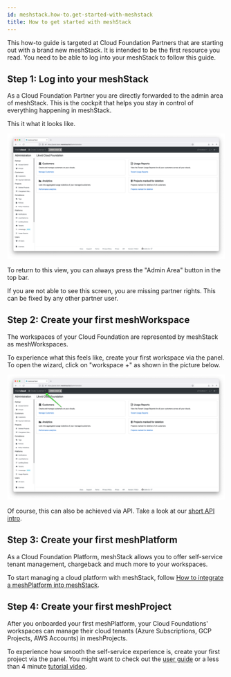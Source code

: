 ```yaml
---
id: meshstack.how-to.get-started-with-meshstack
title: How to get started with meshStack
---
```


This how-to guide is targeted at Cloud Foundation Partners that are starting out with a brand new meshStack. It is intended to be the first resource you read. You need to be able to log into your meshStack to follow this guide.

## Step 1: Log into your meshStack

As a Cloud Foundation Partner you are directly forwarded to the admin area of meshStack. This is the cockpit that helps you stay in control of everything happening in meshStack.

This it what it looks like.

![Admin Area](assets/admin-area.png)

To return to this view, you can always press the "Admin Area" button in the top bar.

If you are not able to see this screen, you are missing partner rights. This can be fixed by any other partner user.

## Step 2: Create your first meshWorkspace

The workspaces of your Cloud Foundation are represented by meshStack as meshWorkspaces.

To experience what this feels like, create your first workspace via the panel. To open the wizard, click on "workspace +" as shown in the picture below.

![Create meshWorkspace](assets/create-workspace.png)

Of course, this can also be achieved via API. Take a look at our [short API intro](./meshstack.how-to.create-workspace-via-api.md).

## Step 3: Create your first meshPlatform

As a Cloud Foundation Platform, meshStack allows you to offer self-service tenant management, chargeback and much more to your workspaces.

To start managing a cloud platform with meshStack, follow [How to integrate a meshPlatform into meshStack](./meshstack.how-to.integrate-meshplatform.md).


## Step 4: Create your first meshProject

After you onboarded your first meshPlatform, your Cloud Foundations' workspaces can manage their cloud tenants (Azure Subscriptions, GCP Projects, AWS Accounts) in meshProjects.

To experience how smooth the self-service experience is, create your first project via the panel. You might want to check out the [user guide](./meshstack.how-to.create-project.md) or a less than 4 minute [tutorial video](https://www.youtube.com/watch?v=NYQa-WVtfDM).
